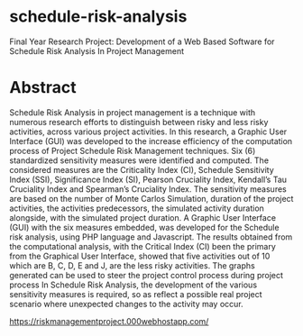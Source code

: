 # schedule-risk-analysis
Final Year Research Project: Development of a Web Based Software for Schedule Risk Analysis In Project Management

# Abstract

Schedule Risk Analysis in project management is a technique with numerous research efforts
to distinguish between risky and less risky activities, across various project activities. In this
research, a Graphic User Interface (GUI) was developed to the increase efficiency of the
computation process of Project Schedule Risk Management techniques.
Six (6) standardized sensitivity measures were identified and computed. The considered
measures are the Criticality Index (CI), Schedule Sensitivity Index (SSI), Significance Index
(SI), Pearson Cruciality Index, Kendall’s Tau Cruciality Index and Spearman’s Cruciality
Index. The sensitivity measures are based on the number of Monte Carlos Simulation,
duration of the project activities, the activities predecessors, the simulated activity duration
alongside, with the simulated project duration. A Graphic User Interface (GUI) with the six
measures embedded, was developed for the Schedule risk analysis, using PHP language and
Javascript.
The results obtained from the computational analysis, with the Critical Index (CI) been the
primary from the Graphical User Interface, showed that five activities out of 10 which are B,
C, D, E and J, are the less risky activities. The graphs generated can be used to steer the
project control process during project process
In Schedule Risk Analysis, the development of the various sensitivity measures is required,
so as reflect a possible real project scenario where unexpected changes to the activity may
occur.

https://riskmanagementproject.000webhostapp.com/
